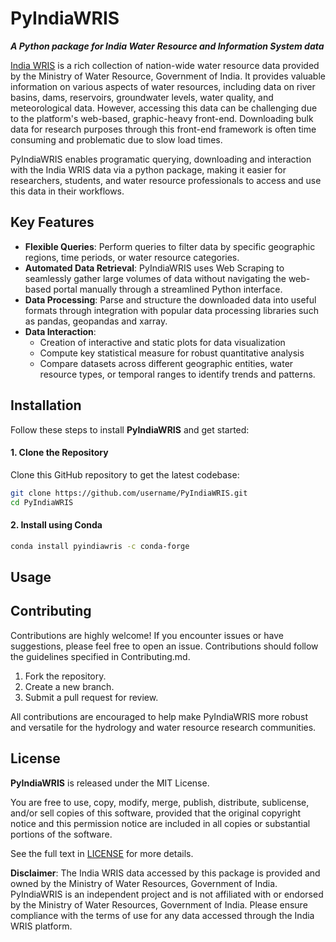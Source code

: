 # PyIndiaWRIS

**_A Python package for India Water Resource and Information System data_**

[India WRIS](https://indiawris.gov.in/wris/#/) is a rich collection of nation-wide water resource data provided by the Ministry of Water Resource, Government of India. It provides valuable information on various aspects of water resources, including data on river basins, dams, reservoirs, groundwater levels, water quality, and meteorological data. However, accessing this data can be challenging due to the platform's web-based, graphic-heavy front-end. Downloading bulk data for research purposes through this front-end framework is often time consuming and problematic due to slow load times.

PyIndiaWRIS enables programatic querying, downloading and interaction with the India WRIS data via a python package, making it easier for researchers, students, and water resource professionals to access and use this data in their workflows.

## Key Features

- **Flexible Queries**: Perform queries to filter data by specific geographic regions, time periods, or water resource categories.
- **Automated Data Retrieval**: PyIndiaWRIS uses Web Scraping to seamlessly gather large volumes of data without navigating the web-based portal manually through a streamlined Python interface.
- **Data Processing**: Parse and structure the downloaded data into useful formats through integration with popular data processing libraries such as pandas, geopandas and xarray.
- **Data Interaction**:
  - Creation of interactive and static plots for data visualization
  - Compute key statistical measure for robust quantitative analysis
  - Compare datasets across different geographic entities, water resource types, or temporal ranges to identify trends and patterns.

## Installation

Follow these steps to install **PyIndiaWRIS** and get started:

#### 1. Clone the Repository

Clone this GitHub repository to get the latest codebase:

```bash
git clone https://github.com/username/PyIndiaWRIS.git
cd PyIndiaWRIS
```

#### 2. Install using Conda

```bash
conda install pyindiawris -c conda-forge
```

## Usage

## Contributing

Contributions are highly welcome! If you encounter issues or have suggestions, please feel free to open an issue. Contributions should follow the guidelines specified in Contributing.md.

1. Fork the repository.
2. Create a new branch.
3. Submit a pull request for review.

All contributions are encouraged to help make PyIndiaWRIS more robust and versatile for the hydrology and water resource research communities.

## License

**PyIndiaWRIS** is released under the MIT License.

You are free to use, copy, modify, merge, publish, distribute, sublicense, and/or sell copies of this software, provided that the original copyright notice and this permission notice are included in all copies or substantial portions of the software.

See the full text in [LICENSE](./LICENSE) for more details.

**Disclaimer**: The India WRIS data accessed by this package is provided and owned by the Ministry of Water Resources, Government of India. PyIndiaWRIS is an independent project and is not affiliated with or endorsed by the Ministry of Water Resources, Government of India. Please ensure compliance with the terms of use for any data accessed through the India WRIS platform.
